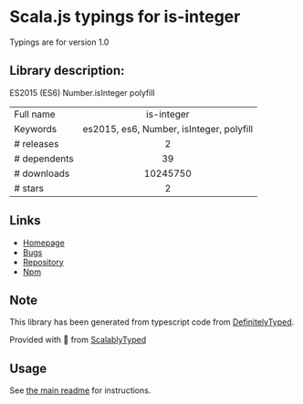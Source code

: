 
# Scala.js typings for is-integer

Typings are for version 1.0

## Library description:
ES2015 (ES6) Number.isInteger polyfill

|                    |                 |
| ------------------ | :-------------: |
| Full name          | is-integer |
| Keywords           | es2015, es6, Number, isInteger, polyfill |
| # releases         | 2 |
| # dependents       | 39 |
| # downloads        | 10245750 |
| # stars            | 2 |

## Links
- [Homepage](https://github.com/parshap/js-is-integer#readme)
- [Bugs](https://github.com/parshap/js-is-integer/issues)
- [Repository](https://github.com/parshap/js-is-integer)
- [Npm](https://www.npmjs.com/package/is-integer)
    


## Note
This library has been generated from typescript code from [DefinitelyTyped](https://definitelytyped.org).

Provided with :purple_heart: from [ScalablyTyped](https://github.com/oyvindberg/ScalablyTyped)

## Usage
See [the main readme](../../readme.md) for instructions.


